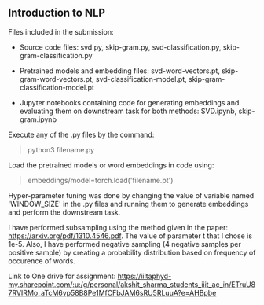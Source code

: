 ## Introduction to NLP

Files included in the submission: 
- Source code files: svd.py, skip-gram.py, svd-classification.py, skip-gram-classification.py

- Pretrained models and embedding files: svd-word-vectors.pt, skip-gram-word-vectors.pt, svd-classification-model.pt, skip-gram-classification-model.pt

- Jupyter notebooks containing code for generating embeddings and evaluating them on downstream task for both methods: SVD.ipynb, skip-gram.ipynb

Execute any of the .py files by the command:
> python3 filename.py

Load the pretrained models or word embeddings in code using:
> embeddings/model=torch.load('filename.pt')

Hyper-parameter tuning was done by changing the value of variable named 'WINDOW_SIZE' in the .py files and running them to generate embeddings and perform the downstream task.

I have performed subsampling using the method given in the paper: <href>https://arxiv.org/pdf/1310.4546.pdf</href>. The value of parameter t that I chose is 1e-5. Also, I have performed negative sampling (4 negative samples per positive sample) by creating a probability distribution based on frequency of occurence of words.

Link to One drive for assignment: </href>https://iiitaphyd-my.sharepoint.com/:u:/g/personal/akshit_sharma_students_iiit_ac_in/ETruU87RVIRMo_aTcM6vp58B8Pe1MfCFbJAM6sRU5RLuuA?e=AHBpbe </href>
